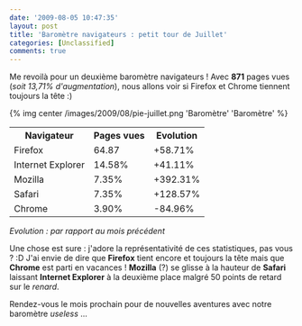 ```yaml
---
date: '2009-08-05 10:47:35'
layout: post
title: 'Baromètre navigateurs : petit tour de Juillet'
categories: [Unclassified]
comments: true
---
```


Me revoilà pour un deuxième baromètre navigateurs ! Avec **871** pages vues (_soit 13,71% d'augmentation_), nous allons voir si Firefox et Chrome tiennent toujours la tête :)

{% img center /images/2009/08/pie-juillet.png 'Baromètre' 'Baromètre' %}

<table class="post">
 <tr>
  <th>Navigateur</th>
  <th>Pages vues</th>
  <th>Evolution</th>
 </tr>
 <tr>
  <td>Firefox</td>
  <td>64.87</td>
  <td>+58.71%</td>
 </tr>
 <tr>
  <td>Internet Explorer</td>
  <td>14.58%</td>
  <td>+41.11%</td>
 </tr>
 <tr>
  <td>Mozilla</td>
  <td>7.35%</td>
  <td>+392.31%</td>
 </tr>
 <tr>
  <td>Safari</td>
  <td>7.35%</td>
  <td>+128.57%</td>
 </tr>
 <tr>
  <td>Chrome</td>
  <td>3.90%</td>
  <td>-84.96%</td>
 </tr>
</table>

_Evolution : par rapport au mois précédent_

Une chose est sure : j'adore la représentativité de ces statistiques, pas vous ? :D J'ai envie de dire que **Firefox** tient encore et toujours la tête mais que **Chrome** est parti en vacances ! **Mozilla** (?) se glisse à la hauteur de **Safari** laissant **Internet Explorer** à la deuxième place malgré 50 points de retard sur le _renard_.

Rendez-vous le mois prochain pour de nouvelles aventures avec notre baromètre _useless_ ...

